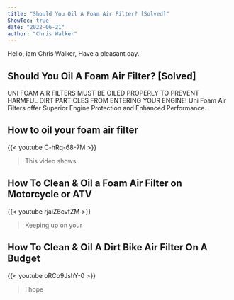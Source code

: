 ```yaml
---
title: "Should You Oil A Foam Air Filter? [Solved]"
ShowToc: true 
date: "2022-06-21"
author: "Chris Walker" 
---
```


Hello, iam Chris Walker, Have a pleasant day.
## Should You Oil A Foam Air Filter? [Solved]
UNI FOAM AIR FILTERS MUST BE OILED PROPERLY TO PREVENT HARMFUL DIRT PARTICLES FROM ENTERING YOUR ENGINE! Uni Foam Air Filters offer Superior Engine Protection and Enhanced Performance.

## How to oil your foam air filter
{{< youtube C-hRq-68-7M >}}
>This video shows 

## How To Clean & Oil a Foam Air Filter on Motorcycle or ATV
{{< youtube rjaiZ6cvfZM >}}
>Keeping up on your 

## How To Clean & Oil A Dirt Bike Air Filter On A Budget
{{< youtube oRCo9JshY-0 >}}
>I hope 

